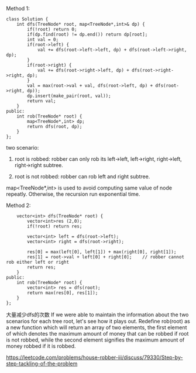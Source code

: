 Method 1:
```
class Solution {
    int dfs(TreeNode* root, map<TreeNode*,int>& dp) {
        if(!root) return 0;
        if(dp.find(root) != dp.end()) return dp[root];
        int val = 0;
        if(root->left) {
            val += dfs(root->left->left, dp) + dfs(root->left->right, dp);
        }
        if(root->right) {
            val += dfs(root->right->left, dp) + dfs(root->right->right, dp);
        }
        val = max(root->val + val, dfs(root->left, dp) + dfs(root->right, dp));
        dp.insert(make_pair(root, val));
        return val;
    }
public:
    int rob(TreeNode* root) {
        map<TreeNode*,int> dp;
        return dfs(root, dp);
    }
};
```

two scenario: 
1. root is robbed: robber can only rob its left->left, left->right, right->left, right->right subtree.

2. root is not robbed: robber can rob left and right subtree.

map<TreeNode*,int> is used to avoid computing same value of node repeatly.
Otherwise, the recursion run exponential time.

Method 2:
```
    vector<int> dfs(TreeNode* root) {
        vector<int>res (2,0);
        if(!root) return res;
        
        vector<int> left = dfs(root->left);
        vector<int> right = dfs(root->right);
        
        res[0] = max(left[0], left[1]) + max(right[0], right[1]);
        res[1] = root->val + left[0] + right[0];    // robber cannot rob either left or right
        return res;
    }
public:
    int rob(TreeNode* root) {
        vector<int> res = dfs(root);
        return max(res[0], res[1]);
    }
};
```

大量减少dfs的次数
If we were able to maintain the information about the two scenarios for each tree root, let's see how it plays out. Redefine rob(root) as a new function which will return an array of two elements, the first element of which denotes the maximum amount of money that can be robbed if root is not robbed, while the second element signifies the maximum amount of money robbed if it is robbed.

https://leetcode.com/problems/house-robber-iii/discuss/79330/Step-by-step-tackling-of-the-problem